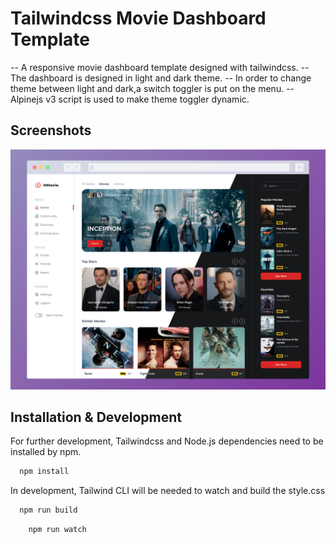 # Tailwindcss Movie Dashboard Template

-- A responsive movie dashboard template designed with tailwindcss.
-- The dashboard is designed in light and dark theme.
-- In order to change theme between light and dark,a switch toggler is put on the menu.
-- Alpinejs v3 script is used to make theme toggler dynamic.

## Screenshots

![App Screenshot](./static/images/screenshot.jpg)

## Installation & Development

For further development, Tailwindcss and Node.js dependencies need to be installed by npm.

```bash
  npm install
```

In development, Tailwind CLI will be needed to watch and build the style.css

```bash
  npm run build
```

```bash
    npm run watch
```
